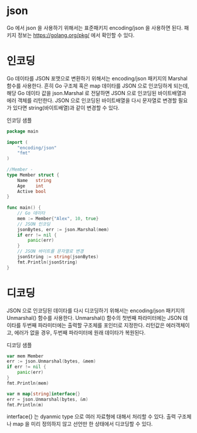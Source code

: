 # json
Go 에서 json 을 사용하기 위해서는 표준패키지 encoding/json 을 사용하면 된다.
패키지 정보는 https://golang.org/pkg/ 에서 확인할 수 있다.

# 인코딩
Go 데이타를 JSON 포맷으로 변환하기 위해서는 encoding/json 패키지의 Marshal 함수를 사용한다.
흔히 Go 구조체 혹은 map 데이타를 JSON 으로 인코딩하게 되는데, 해당 Go 데이타 값을 json.Marshal 로 전달하면
JSON 으로 인코딩된 바이트배열과 에러 객체를 리턴한다.
JSON 으로 인코딩된 바이트배열을 다시 문자열로 변경할 필요가 있다면 string(바이트배열)과 같이 변경할 수 있다.

인코딩 샘플
```go
package main
 
import (
    "encoding/json"
    "fmt"
)
 
//Member -
type Member struct {
    Name   string
    Age    int
    Active bool
}
 
func main() {
    // Go 데이타
    mem := Member{"Alex", 10, true}
    // JSON 인코딩
    jsonBytes, err := json.Marshal(mem)
    if err != nil {
        panic(err)
    }
    // JSON 바이트를 문자열로 변경
    jsonString := string(jsonBytes)
    fmt.Println(jsonString)
}
```


# 디코딩
JSON 으로 인코딩된 데이타를 다시 디코딩하기 위해서는 encoding/json 패키지의 Unmarshal() 함수를 사용한다.
Unmarshal() 함수의 첫번째 파라미터에는 JSON 데이타를 두번째 파라미터에는 출력할 구조체를 포인터로 지정한다.
리턴값은 에러객체이고, 에러가 없을 경우, 두번째 파라미터에 원래 데이타가 복원된다.

디코딩 샘플
```go
var mem Member
err := json.Unmarshal(bytes, &mem)
if err != nil {
    panic(err)
}
fmt.Println(mem)

var m map[string]interface{}
err = json.Unmarshal(bytes, &m)
fmt.Println(m)
```

interface{} 는 dyanmic type 으로 여러 자료형에 대해서 처리할 수 있다.
출력 구조체나 map 을 미리 정의하지 않고 선언만 한 상태에서 디코딩할 수 있다.
